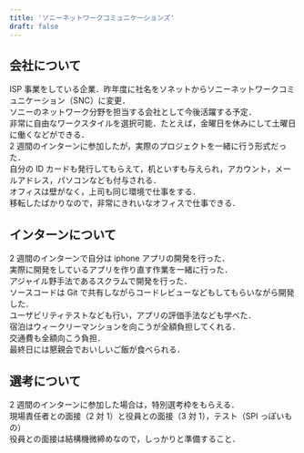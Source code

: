 ```yaml
---
title: 'ソニーネットワークコミュニケーションズ'
draft: false
---
```


## 会社について

ISP 事業をしている企業．昨年度に社名をソネットからソニーネットワークコミュニケーション（SNC）に変更．  
ソニーのネットワーク分野を担当する会社として今後活躍する予定．  
非常に自由なワークスタイルを選択可能．たとえば，金曜日を休みにして土曜日に働くなどができる．  
2 週間のインターンに参加したが，実際のプロジェクトを一緒に行う形式だった．  
自分の ID カードも発行してもらえて，机といすも与えられ，アカウント，メールアドレス，パソコンなども付与される．  
オフィスは壁がなく，上司も同じ環境で仕事をする．  
移転したばかりなので，非常にきれいなオフィスで仕事できる．

## インターンについて

2 週間のインターンで自分は iphone アプリの開発を行った．  
実際に開発をしているアプリを作り直す作業を一緒に行った．  
アジャイル野手法であるスクラムで開発を行った．  
ソースコードは Git で共有しながらコードレビューなどもしてもらいながら開発した．  
ユーザビリティテストなども行い，アプリの評価手法なども学べた．  
宿泊はウィークリーマンションを向こうが全額負担してくれる．  
交通費も全額向こう負担．  
最終日には懇親会でおいしいご飯が食べられる．

## 選考について

2 週間のインターンに参加した場合は，特別選考枠をもらえる．  
現場責任者との面接（2 対 1）と役員との面接（3 対 1），テスト（SPI っぽいもの）  
役員との面接は結構機微締めなので，しっかりと準備すること．
